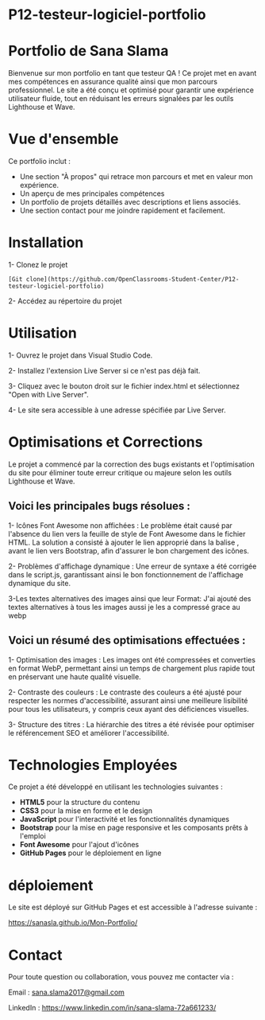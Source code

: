 # P12-testeur-logiciel-portfolio

# Portfolio de Sana Slama

Bienvenue sur mon portfolio en tant que testeur QA ! Ce projet met en avant mes compétences en assurance qualité ainsi que mon parcours professionnel. Le site a été conçu et optimisé pour garantir une expérience utilisateur fluide, tout en réduisant les erreurs signalées par les outils Lighthouse et Wave.

# Vue d'ensemble

Ce portfolio inclut : 

- Une section "À propos" qui retrace mon parcours et met en valeur mon expérience.
- Un aperçu de mes principales compétences 
- Un portfolio de projets détaillés avec descriptions et liens associés.
- Une section contact pour me joindre rapidement et facilement.


# Installation

1- Clonez le projet

    [Git clone](https://github.com/OpenClassrooms-Student-Center/P12-testeur-logiciel-portfolio)

2- Accédez au répertoire du projet 

# Utilisation
1- Ouvrez le projet dans Visual Studio Code.

2- Installez l'extension Live Server si ce n'est pas déjà fait.

3- Cliquez avec le bouton droit sur le fichier index.html et sélectionnez "Open with Live Server".

4- Le site sera accessible à une adresse spécifiée par Live Server.

# Optimisations et Corrections

Le projet a commencé par la correction des bugs existants et l'optimisation du site pour éliminer toute erreur critique ou majeure selon les outils Lighthouse et Wave.

  ## Voici les principales bugs résolues :

 1- Icônes Font Awesome non affichées : Le problème était causé par l'absence du lien vers la feuille de style de Font Awesome dans le fichier HTML. La solution a consisté à ajouter le lien approprié dans la balise <head>, avant le lien vers Bootstrap, afin d'assurer le bon chargement des icônes.

 2- Problèmes d'affichage dynamique : Une erreur de syntaxe a été corrigée dans le script.js, garantissant ainsi le bon fonctionnement de l'affichage dynamique du site.

 3-Les textes alternatives des images ainsi que leur Format: J'ai ajouté des textes alternatives à tous les images aussi je les a compressé grace au webp

   ## Voici un résumé des optimisations effectuées :

  1- Optimisation des images : Les images ont été compressées et converties en format WebP, permettant ainsi un temps de chargement plus rapide tout en préservant une haute qualité visuelle. 

  2- Contraste des couleurs : Le contraste des couleurs a été ajusté pour respecter les normes d'accessibilité, assurant ainsi une meilleure lisibilité pour tous les utilisateurs, y compris ceux ayant des déficiences visuelles.

  3- Structure des titres : La hiérarchie des titres a été révisée pour optimiser le référencement SEO et améliorer l'accessibilité.


# Technologies Employées  
Ce projet a été développé en utilisant les technologies suivantes :

- **HTML5** pour la structure du contenu
- **CSS3** pour la mise en forme et le design
- **JavaScript** pour l'interactivité et les fonctionnalités dynamiques
- **Bootstrap** pour la mise en page responsive et les composants prêts à l'emploi
- **Font Awesome** pour l'ajout d'icônes
- **GitHub Pages** pour le déploiement en ligne


#  déploiement

Le site est déployé sur GitHub Pages et est accessible à l'adresse suivante : 

   https://sanasla.github.io/Mon-Portfolio/ 


# Contact

Pour toute question ou collaboration, vous pouvez me contacter via :

Email : sana.slama2017@gmail.com

LinkedIn : https://www.linkedin.com/in/sana-slama-72a661233/


